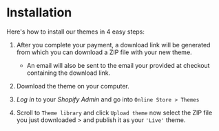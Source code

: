 # Installation

Here's how to install our themes in 4 easy steps:

1. After you complete your payment, a download link will be generated from which you can download a ZIP file with your new theme. 
    - An email will also be sent to the email your provided at checkout containing the download link.

2. Download the theme on your computer.

3. _Log in_ to your _Shopify Admin_ and go into `Online Store > Themes`

4. Scroll to `Theme library` and click `Upload theme` now select the ZIP file you just downloaded > and publish it as your `'Live'` theme. 

